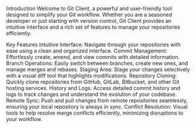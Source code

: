 Introduction
Welcome to Git Client, a powerful and user-friendly tool designed to simplify your Git workflow. Whether you are a seasoned developer or just starting with version control, Git Client provides an intuitive interface and a rich set of features to manage your repositories efficiently.

Key Features
Intuitive Interface: Navigate through your repositories with ease using a clean and organized interface.
Commit Management: Effortlessly create, amend, and view commits with detailed information.
Branch Operations: Easily switch between branches, create new ones, and manage merges and rebases.
Staging Area: Stage your changes selectively with a visual diff tool that highlights modifications.
Repository Cloning: Quickly clone repositories from GitHub, GitLab, Bitbucket, and other Git hosting services.
History and Logs: Access detailed commit history and logs to track changes and understand the evolution of your codebase.
Remote Sync: Push and pull changes from remote repositories seamlessly, ensuring your local repository is always in sync.
Conflict Resolution: Visual tools to help resolve merge conflicts efficiently, minimizing disruptions to your workflow.
